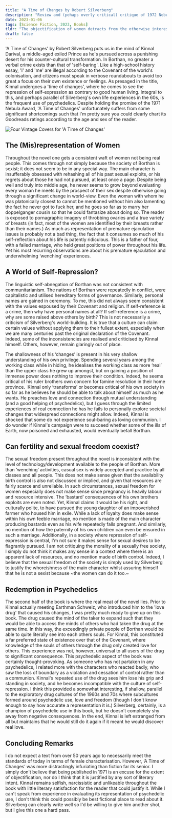 ```yaml
---
title: "A Time of Changes by Robert Silverberg"
description: "Review and (pehaps overly critical) critique of 1972 Nebula Award Winner 'A Time of Changes' by Robert Silverberg."
date: 2023-01-06
tags: [Science Fiction, 2023, Books]
tldr: "The objectification of women detracts from the otherwise interesting exploration of psychedelics and significantly dates the text."
draft: false
---
```


'A Time of Changes' by Robert Silverberg puts us in the mind of Kinnal Darival, a middle-aged exiled Prince as he's pursued across a punishing desert for his counter-cultural transformation. In Borthan, no greater a verbal crime exists than that of 'self-baring'. Like a high-school history essay, 'I' and 'me' are illegal according to the Covenant of the world's colonisation, and citizens must speak in verbose roundabouts to avoid too great a focus on their own existence or feelings. As presaged in the title, Kinnal undergoes a 'time of changes', where he comes to see the repression of self-expression as contrary to good human living. Integral to this, and perhaps parallel of Silverberg's own life experiences in the 60s, is the frequent use of psychedelics. Despite holding the promise of the 1971 Nebula Award, 'A Time of Changes' unfortunately suffers from some significant shortcomings such that I'm pretty sure you could clearly chart its Goodreads ratings according to the age and sex of the reader.

![Four Vintage Covers for 'A Time of Changes'](/resources/_gen/images/aTimeOfChanges.png "Four Vintage Covers for 'A Time of Changes' by Robert Silverberg")

<h2>The (Mis)representation of Women</h2>
Throughout the novel one gets a consistent waft of women not being real people. This comes through not simply because the society of Borthan is sexist; it does not seem to be in any special way. The main character is insufferably obsessed with rehashing all of his past sexual exploits, or his regrets about those he had not pursued, at least once a page. Despite being well and truly into middle age, he never seems to grow beyond evaluating every woman he meets by the prospect of their sex despite otherwise going through a significant change in world-view. Even the woman with whom he was platonically closest to cannot be mentioned without him also lamenting the fact he never got to fuck her, and he goes so far as to marry her doppelganger cousin so that he could fantasize about doing so. The reader is exposed to pornagraphic imagery of throbbing ovaries and a true variety of breasts (in fact, most of the women are identified by their breasts rather than their names.) As much as representation of premature ejaculation issues is probably not a bad thing, the fact that it consumes so much of his self-reflection about his life is patently ridiculous. This is a father of four, with a failed marriage, who held great positions of power throughout his life. Yet his most recurring observations are about his premature ejaculation and underwhelming ‘wenching’ experiences. 

<h2>A World of Self-Repression?</h2> 
The linguistic self-abnegation of Borthan was not consistent with communitarianism. The nations of Borthan were repeatedly in conflict, were capitalistic and utilised hereditary forms of governance. Similarly, personal names are gained in ceremony. To me, this did not always seem consistent with the values espoused by their Covenant and religion. If self-reference is a crime, then why have personal names at all? If self-reference is a crime, why are some raised above others by birth? This is not necessarily a criticism of Silverberg's world-building. It is true that a culture can claim certain values without applying them to their fullest extent, especially when we are many centuries past the original declaration of the Covenant. Indeed, some of the inconsistencies are realised and criticised by Kinnal himself. Others, however, remain glaringly out of place.

The shallowness of his ‘changes’ is present in his very shallow understanding of his own privilege. Spending several years among the working class while in hiding, he idealises the working class as more ‘real’ than the upper class he grew up amongst, but on gaining a position of immense power does nothing to improve their condition. Indeed, he seems critical of his ruler brothers own concern for famine resolution in their home province.  Kinnal only ‘transforms’ or becomes critical of his own society in so far as he believes he should be able to talk about himself as much as he wants. He preaches love and connection through mutual understanding (and a good helping of psychedelics), but I guess through the limited experiences of real connection he has he fails to personally explore societal changes that widespread connections might allow. Indeed, Kinnal is shocked that some do not experience soul-baring as loving communion. I do wonder if Kinnal's campaign were to succeed whether some of the ills of Earth, now poisoned and exhausted, would eventually befall Borthan.

<h2>Can fertility and sexual freedom coexist?</h2>
The sexual freedom present throughout the novel is inconsistent with the level of technology/development available to the people of Borthan. More than ‘wenching’ activities, casual sex is widely accepted and practice by all classes and all people. This does not make sense given that the availability birth control is also not discussed or implied, and given that resources are fairly scarce and unreliable. In such circumstances, sexual freedom for women especially does not make sense since pregnancy is heavily labour and resource intensive. The ‘bastard’ consequences of his own brothers exploits are even noted. Yet, Kinnal claims it would be his right, and culturally polite, to have pursued the young daughter of an impoverished farmer who housed him in exile. While a lack of loyalty does make sense within his own feeble marriage, no mention is made of the main character producing bastards even as his wife repeatedly falls pregnant. And similarly, no mention of how the paternity of his own children can even be ensured in such a marriage. Additionally, in a society where repression of self-expression is central, I'm not sure it makes sense for sexual desires to be flagrantly pursued. I am not critiquing the morality of a sexually free society, I simply do not think it makes any sense in a context where there is an apparent lack of resources, and no mention made of birth control. Indeed, I believe that the sexual freedom of the society is simply used by Silverberg to justify the whoreishness of the main character whilst assuring himself that he is not a sexist because ~the women can do it too.~

<h2>Redemption in Psychedelics</h2>
The second half of the book is where the real meat of the novel lies. Prior to Kinnal actually meeting Earthman Schweiz, who introduced him to the 'love drug' that caused his changes, I was pretty much ready to give up on this book. The drug caused the mind of the taker to expand such that they would be able to access the minds of others who had taken the drug at the same time. In this way, the exceedingly private people of Borthan would be able to quite literally see into each others souls. For Kinnal, this constituted a far preferred state of existence over that of the Covenant, where knowledge of the souls of others through the drug only created love for others. This experience was not, however, universal to all users of the drug to significant consequence. This psychedelic aspect of the book was certainly thought-provoking. As someone who has not partaken in any psychedelics, I related more with the characters who reacted badly, who saw the loss of boundary as a violation and cessation of control rather than a communion. Kinnal's repeated use of the drug sees him lose his grip and standing in society, and he becomes incompatible with the culture of self-repression. I think this provided a somewhat interesting, if shallow, parallel to the exploratory drug cultures of the 1960s and 70s where subcultures formed around psychedelic use, love and freedom (though I don't know enough to say how accurate a representation it is.) Silverberg, certainly, is a champion of psychedelic use in this book, but he doesn't completely shy away from negative consequences. In the end, Kinnal is left estranged from all but maintains that he would still do it again if it meant he would discover real love.

<h2>Concluding Remarks</h2>
I do not expect a text from over 50 years ago to necessarily meet the standards of today in terms of female characterisation. However, ‘A Time of Changes’ was more distractingly infuriating than fiction far its senior. I simply don’t believe that being published in 1971 is an excuse for the extent of objectification, nor do I think that it is justified by any sort of literary intent. Kinnal remains selfish, narcissistic and unlikeable throughout the book with little literary satisfaction for the reader that could justify it. While I can't speak from experience in evaluating its representation of psychedelic use, I don't think this could possibly be best fictional place to read about it. Silverberg can clearly write well so I'd be willing to give him another shot, but I give this one a hard pass.
